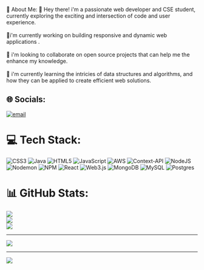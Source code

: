 

💫 About Me:
👋 Hey there! i'm a passionate web developer and CSE student, currently exploring the exciting and intersection of code and user experience.<br><br>🔭i'm currently working on building responsive and dynamic web applications .<br><br>🤝 i'm looking to collaborate on open source projects that can help me the enhance my knowledge.<br><br>🤝 i'm currently learning the intricies of data structures and algorithms, and how they can be applied to create efficient web solutions. 


## 🌐 Socials:
[![email](https://img.shields.io/badge/Email-D14836?logo=gmail&logoColor=white)](mailto:rsatvik8800@gmail.com) 

# 💻 Tech Stack:
![CSS3](https://img.shields.io/badge/css3-%231572B6.svg?style=for-the-badge&logo=css3&logoColor=white) ![Java](https://img.shields.io/badge/java-%23ED8B00.svg?style=for-the-badge&logo=openjdk&logoColor=white) ![HTML5](https://img.shields.io/badge/html5-%23E34F26.svg?style=for-the-badge&logo=html5&logoColor=white) ![JavaScript](https://img.shields.io/badge/javascript-%23323330.svg?style=for-the-badge&logo=javascript&logoColor=%23F7DF1E) ![AWS](https://img.shields.io/badge/AWS-%23FF9900.svg?style=for-the-badge&logo=amazon-aws&logoColor=white) ![Context-API](https://img.shields.io/badge/Context--Api-000000?style=for-the-badge&logo=react) ![NodeJS](https://img.shields.io/badge/node.js-6DA55F?style=for-the-badge&logo=node.js&logoColor=white) ![Nodemon](https://img.shields.io/badge/NODEMON-%23323330.svg?style=for-the-badge&logo=nodemon&logoColor=%BBDEAD) ![NPM](https://img.shields.io/badge/NPM-%23CB3837.svg?style=for-the-badge&logo=npm&logoColor=white) ![React](https://img.shields.io/badge/react-%2320232a.svg?style=for-the-badge&logo=react&logoColor=%2361DAFB) ![Web3.js](https://img.shields.io/badge/web3.js-F16822?style=for-the-badge&logo=web3.js&logoColor=white) ![MongoDB](https://img.shields.io/badge/MongoDB-%234ea94b.svg?style=for-the-badge&logo=mongodb&logoColor=white) ![MySQL](https://img.shields.io/badge/mysql-4479A1.svg?style=for-the-badge&logo=mysql&logoColor=white) ![Postgres](https://img.shields.io/badge/postgres-%23316192.svg?style=for-the-badge&logo=postgresql&logoColor=white)
# 📊 GitHub Stats:
![](https://github-readme-stats.vercel.app/api?username=Satvik1704&theme=dark&hide_border=false&include_all_commits=false&count_private=false)<br/>
![](https://nirzak-streak-stats.vercel.app/?user=Satvik1704&theme=dark&hide_border=false)<br/>
![](https://github-readme-stats.vercel.app/api/top-langs/?username=Satvik1704&theme=dark&hide_border=false&include_all_commits=false&count_private=false&layout=compact)





---
[![](https://visitcount.itsvg.in/api?id=Satvik1704&icon=0&color=0)](https://visitcount.itsvg.in)

<!-- Proudly created with GPRM ( https://gprm.itsvg.in ) -->



---
[![](https://visitcount.itsvg.in/api?id=Satvik1704&icon=8&color=9)](https://visitcount.itsvg.in)




